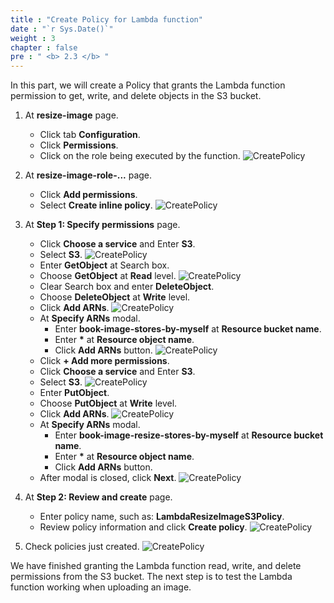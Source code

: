 ```yaml
---
title : "Create Policy for Lambda function"
date : "`r Sys.Date()`"
weight : 3
chapter : false
pre : " <b> 2.3 </b> "
---
```

In this part, we will create a Policy that grants the Lambda function permission to get, write, and delete objects in the S3 bucket.
1. At **resize-image** page.
    - Click tab **Configuration**.
    - Click **Permissions**.
    - Click on the role being executed by the function.
![CreatePolicy](/images/temp/1/16.png?width=90pc)

2. At **resize-image-role-...** page.
    - Click **Add permissions**.
    - Select **Create inline policy**.
![CreatePolicy](/images/temp/1/17.png?width=90pc)

3. At **Step 1: Specify permissions** page.
    - Click **Choose a service** and Enter **S3**.
    - Select **S3**.
  ![CreatePolicy](/images/temp/1/18.png?width=90pc)
    - Enter **GetObject** at Search box.
    - Choose **GetObject** at **Read** level.
  ![CreatePolicy](/images/temp/1/19.png?width=90pc)
    - Clear Search box and enter **DeleteObject**.
    - Choose **DeleteObject** at **Write** level.
    - Click **Add ARNs**.
  ![CreatePolicy](/images/temp/1/20.png?width=90pc)
    - At **Specify ARNs** modal. 
      - Enter **book-image-stores-by-myself** at **Resource bucket name**.
      - Enter **\*** at **Resource object name**.
      - Click **Add ARNs** button.
  ![CreatePolicy](/images/temp/1/21.png?width=90pc)
    - Click **+ Add more permissions**.
    - Click **Choose a service** and Enter **S3**.
    - Select **S3**.
  ![CreatePolicy](/images/temp/1/22.png?width=90pc)
    - Enter **PutObject**.
    - Choose **PutObject** at **Write** level.
    - Click **Add ARNs**.
  ![CreatePolicy](/images/temp/1/23.png?width=90pc)
    - At **Specify ARNs** modal. 
      - Enter **book-image-resize-stores-by-myself** at **Resource bucket name**.
      - Enter **\*** at **Resource object name**.
      - Click **Add ARNs** button.
    - After modal is closed, click **Next**.
  ![CreatePolicy](/images/temp/1/24.png?width=90pc)

4. At **Step 2: Review and create** page.
    - Enter policy name, such as: **LambdaResizeImageS3Policy**.
    - Review policy information and click **Create policy**.
![CreatePolicy](/images/temp/1/25.png?width=90pc)

5. Check policies just created.
![CreatePolicy](/images/temp/1/26.png?width=90pc)

We have finished granting the Lambda function read, write, and delete permissions from the S3 bucket. The next step is to test the Lambda function working when uploading an image.